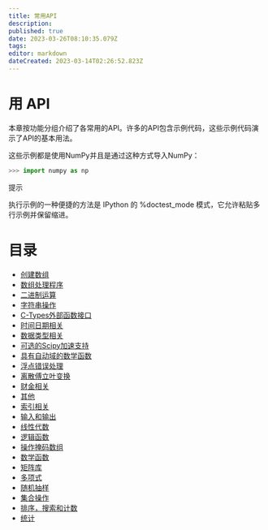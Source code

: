 ```yaml
---
title: 常用API
description: 
published: true
date: 2023-03-26T08:10:35.079Z
tags: 
editor: markdown
dateCreated: 2023-03-14T02:26:52.823Z
---
```


# 用 API

本章按功能分组介绍了各常用的API。许多的API包含示例代码，这些示例代码演示了API的基本用法。

这些示例都是使用NumPy并且是通过这种方式导入NumPy：

```python
>>> import numpy as np
```

提示

执行示例的一种便捷的方法是 IPython 的 %doctest_mode 模式，它允许粘贴多行示例并保留缩进。



# 目录

- [创建数组](/backend/model_python/模块/numpy/常用API/创建数组)
- [数组处理程序](/backend/model_python/模块/numpy/常用API/数组处理程序)
- [二进制运算](/backend/model_python/模块/numpy/常用API/二进制运算)
- [字符串操作](/backend/model_python/模块/numpy/常用API/字符串操作)
- [C-Types外部函数接口](/backend/model_python/模块/numpy/常用API/C-Types外部函数接口)
- [时间日期相关](/backend/model_python/模块/numpy/常用API/时间日期相关)
- [数据类型相关](/backend/model_python/模块/numpy/常用API/数据类型相关)
- [可选的Scipy加速支持](/backend/model_python/模块/numpy/常用API/可选的Scipy加速支持)
- [具有自动域的数学函数](/backend/model_python/模块/numpy/常用API/具有自动域的数学函数)
- [浮点错误处理](/backend/model_python/模块/numpy/常用API/浮点错误处理)
- [离散傅立叶变换](/backend/model_python/模块/numpy/常用API/离散傅立叶变换)
- [财金相关](/backend/model_python/模块/numpy/常用API/财金相关)
- [其他](/backend/model_python/模块/numpy/常用API/其他)
- [索引相关](/backend/model_python/模块/numpy/常用API/索引相关)
- [输入和输出](/backend/model_python/模块/numpy/常用API/输入和输出)
- [线性代数](/backend/model_python/模块/numpy/常用API/线性代数)
- [逻辑函数](/backend/model_python/模块/numpy/常用API/逻辑函数)
- [操作掩码数组](/backend/model_python/模块/numpy/常用API/操作掩码数组)
- [数学函数](/backend/model_python/模块/numpy/常用API/数学函数)
- [矩阵库](/backend/model_python/模块/numpy/常用API/矩阵库)
- [多项式](/backend/model_python/模块/numpy/常用API/多项式)
- [随机抽样](/backend/model_python/模块/numpy/常用API/随机抽样)
- [集合操作](/backend/model_python/模块/numpy/常用API/集合操作)
- [排序，搜索和计数](/backend/model_python/模块/numpy/常用API/排序，搜索和计数)
- [统计](/backend/model_python/模块/numpy/常用API/统计)